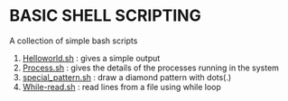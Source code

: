 

# BASIC SHELL SCRIPTING


A collection of simple bash scripts

1. [Helloworld.sh](Scripts/hello_world.sh) : gives a simple output
2. [Process.sh](Scripts/process.sh) : gives the details of the processes running in the system
3. [special_pattern.sh](Scripts/diamond_pattern.sh) : draw a diamond pattern with dots(.)
4. [While-read.sh](Scripts/while_read.sh) : read lines from a file using while loop
